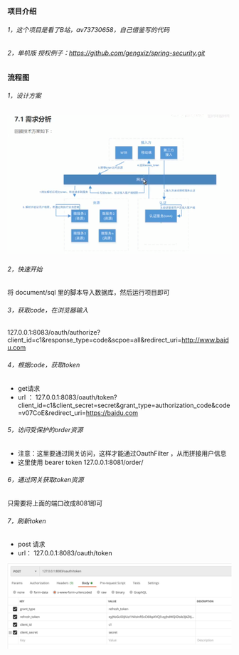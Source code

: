 ### 项目介绍
###### 1，这个项目是看了B站，av73730658，自己借鉴写的代码<br/>
###### 2，单机版 授权例子：https://github.com/gengxiz/spring-security.git<br/>

### 流程图

###### 1，设计方案
![alt](document/images/design.png) <br/>


###### 2，快速开始
将 document/sql 里的脚本导入数据库，然后运行项目即可<br/>

###### 3，获取code，在浏览器输入
127.0.0.1:8083/oauth/authorize?client_id=c1&response_type=code&scpoe=all&redirect_uri=http://www.baidu.com


###### 4，根据code，获取token
* get请求
* url ： 127.0.0.1:8083/oauth/token?client_id=c1&client_secret=secret&grant_type=authorization_code&code=v07CoE&redirect_uri=https://baidu.com


###### 5，访问受保护的order资源

* 注意：这里要通过网关访问，这样才能通过OauthFilter ，从而拼接用户信息
* 这里使用 bearer token
127.0.0.1:8081/order/


###### 6，通过网关获取token资源
只需要将上面的端口改成8081即可

###### 7，刷新token
* post 请求
* url： 127.0.0.1:8083/oauth/token

![alt](document/images/reflush-token.png) <br/>
